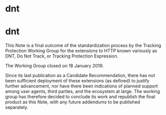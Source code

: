 # dnt

# dnt

This Note is a final outcome of the standardization process by the Tracking Protection Working Group for the extensions to HTTP known variously as DNT, Do Not Track, or Tracking Protection Expression.

The Working Group closed on 18 January 2019.

Since its last publication as a Candidate Recommendation, there has not been sufficient deployment of these extensions (as defined) to justify further advancement, nor have there been indications of planned support among user agents, third parties, and the ecosystem at large. The working group has therefore decided to conclude its work and republish the final product as this Note, with any future addendums to be published separately.
